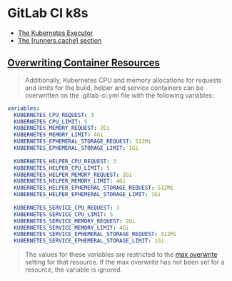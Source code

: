 # GitLab CI k8s

* [The Kubernetes Executor](https://docs.gitlab.com/runner/executors/kubernetes.html)
* [The [runners.cache] section](https://docs.gitlab.com/runner/configuration/advanced-configuration.html#the-runnerscache-section)

## [Overwriting Container Resources](https://docs.gitlab.com/runner/executors/kubernetes.html#overwriting-container-resources)

> Additionally, Kubernetes CPU and memory allocations for requests and limits for the build, helper and service containers can be overwritten on the .gitlab-ci.yml file with the following variables:

```yaml
variables:
  KUBERNETES_CPU_REQUEST: 3
  KUBERNETES_CPU_LIMIT: 5
  KUBERNETES_MEMORY_REQUEST: 2Gi
  KUBERNETES_MEMORY_LIMIT: 4Gi
  KUBERNETES_EPHEMERAL_STORAGE_REQUEST: 512Mi
  KUBERNETES_EPHEMERAL_STORAGE_LIMIT: 1Gi
  
  KUBERNETES_HELPER_CPU_REQUEST: 3
  KUBERNETES_HELPER_CPU_LIMIT: 5
  KUBERNETES_HELPER_MEMORY_REQUEST: 2Gi
  KUBERNETES_HELPER_MEMORY_LIMIT: 4Gi
  KUBERNETES_HELPER_EPHEMERAL_STORAGE_REQUEST: 512Mi
  KUBERNETES_HELPER_EPHEMERAL_STORAGE_LIMIT: 1Gi
  
  KUBERNETES_SERVICE_CPU_REQUEST: 3
  KUBERNETES_SERVICE_CPU_LIMIT: 5
  KUBERNETES_SERVICE_MEMORY_REQUEST: 2Gi
  KUBERNETES_SERVICE_MEMORY_LIMIT: 4Gi
  KUBERNETES_SERVICE_EPHEMERAL_STORAGE_REQUEST: 512Mi
  KUBERNETES_SERVICE_EPHEMERAL_STORAGE_LIMIT: 1Gi
```

> The values for these variables are restricted to the [max overwrite](https://docs.gitlab.com/runner/executors/kubernetes.html#the-available-configtoml-settings
> ) setting for that resource. If the max overwrite has not been set for a resource, the variable is ignored.

